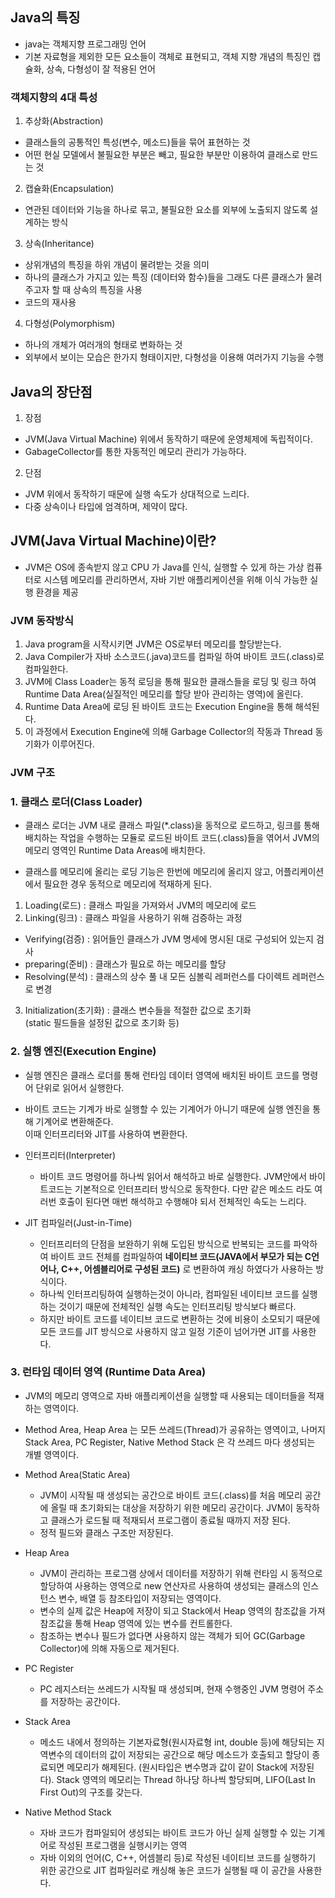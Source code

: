 ## Java의 특징
- java는 객체지향 프로그래밍 언어
- 기본 자료형을 제외한 모든 요소들이 객체로 표현되고, 객체 지향 개념의 특징인 캡슐화, 상속, 다형성이 잘 적용된 언어

### 객체지향의 4대 특성
1. 추상화(Abstraction) 
- 클래스들의 공통적인 특성(변수, 메소드)들을 묶어 표현하는 것
- 어떤 현실 모델에서 불필요한 부분은 빼고, 필요한 부분만 이용하여 클래스로 만드는 것

2. 캡슐화(Encapsulation) 
- 연관된 데이터와 기능을 하나로 묶고, 불필요한 요소를 외부에  노출되지 않도록 설계하는 방식

3. 상속(Inheritance) 
- 상위개념의 특징을 하위 개념이 물려받는 것을 의미
- 하나의 클래스가 가지고 있는 특징 (데이터와 함수)들을 그래도 다른 클래스가 물려주고자 할 때 상속의 특징을 사용
- 코드의 재사용

4. 다형성(Polymorphism)
- 하나의 개체가 여러개의 형태로 변화하는 것
- 외부에서 보이는 모습은 한가지 형태이지만, 다형성을 이용해 여러가지 기능을 수행

## Java의 장단점
1. 장점
- JVM(Java Virtual Machine) 위에서 동작하기 때문에 운영체제에 독립적이다.
- GabageCollector를 통한 자동적인 메모리 관리가 가능하다.

2. 단점
- JVM 위에서 동작하기 때문에 실행 속도가 상대적으로 느리다.
- 다중 상속이나 타입에 엄격하며, 제약이 많다.

## JVM(Java Virtual Machine)이란?
- JVM은 OS에 종속받지 않고 CPU 가 Java를 인식, 실행할 수 있게 하는 가상 컴퓨터로 시스템 메모리를 관리하면서, 자바 기반 애플리케이션을 위해 이식 가능한 실행 환경을 제공

### JVM 동작방식
1. Java program을 시작시키면 JVM은 OS로부터 메모리를 할당받는다.
2. Java Compiler가 자바 소스코드(.java)코드를 컴파일 하여 바이트 코드(.class)로 컴파일한다.
3. JVM에 Class Loader는 동적 로딩을 통해 필요한 클래스들을 로딩 및 링크 하여 Runtime Data Area(실질적인 메모리를 할당 받아 관리하는 영역)에 올린다.
4. Runtime Data Area에 로딩 된 바이트 코드는 Execution Engine을 통해 해석된다.
5. 이 과정에서 Execution Engine에 의해 Garbage Collector의 작동과 Thread 동기화가 이루어진다.

### JVM 구조
### 1. 클래스 로더(Class Loader)

- 클래스 로더는 JVM 내로 클래스 파일(*.class)을 동적으로 로드하고, 링크를 통해 배치하는 작업을 수행하는 모듈로 로드된 바이트 코드(.class)들을 엮어서 JVM의 메모리 영역인 Runtime Data Areas에 배치한다.

- 클래스를 메모리에 올리는 로딩 기능은 한번에 메모리에 올리지 않고, 어플리케이션에서 필요한 경우 동적으로 메모리에 적재하게 된다.

1. Loading(로드) : 클래스 파일을 가져와서 JVM의 메모리에 로드
2. Linking(링크) : 클래스 파일을 사용하기 위해 검증하는 과정
- Verifying(검증) : 읽어들인 클래스가 JVM 명세에 명시된 대로 구성되어 있는지 검사
- preparing(준비) : 클래스가 필요로 하는 메모리를 할당
- Resolving(분석) : 클래스의 상수 풀 내 모든 심볼릭 레퍼런스를 다이렉트 레퍼런스로 변경

3. Initialization(초기화) : 클래스 변수들을 적절한 값으로 초기화 
<br>(static 필드들을 설정된 값으로 초기화 등)

### 2. 실행 엔진(Execution Engine)
- 실행 엔진은 클래스 로더를 통해 런타임 데이터 영역에 배치된 바이트 코드를 명령어 단위로 읽어서 실행한다.
- 바이트 코드는 기계가 바로 실행할 수 있는 기계어가 아니기 때문에 실행 엔진을 통해 기계어로 변환해준다.<br>
이때 인터프리터와 JIT를 사용하여 변환한다.

- 인터프리터(Interpreter) 
    - 바이트 코드 명령어를 하나씩 읽어서 해석하고 바로 실행한다. JVM안에서 바이트코드는 기본적으로 인터프리터 방식으로 동작한다. 다만 같은 메소드 라도 여러번 호출이 된다면 매번 해석하고 수행해야 되서 전체적인 속도는 느리다.
- JIT 컴파일러(Just-in-Time)
    - 인터프리터의 단점을 보완하기 위해 도입된 방식으로 반복되는 코드를 파악하여 바이트 코드 전체를 컴파일하여 **네이티브 코드(JAVA에서 부모가 되는 C언어나, C++, 어셈블리어로 구성된 코드)** 로 변환하여 캐싱 하였다가 사용하는 방식이다.
    - 하나씩 인터프리팅하여 실행하는것이 아니라, 컴파일된 네이티브 코드를 실행하는 것이기 때문에 전체적인 실행 속도는 인터프리팅 방식보다 빠르다.
    - 하지만 바이트 코드를 네이티브 코드로 변환하는 것에 비용이 소모되기 때문에 모든 코드를 JIT 방식으로 사용하지 않고 일정 기준이 넘어가면 JIT를 사용한다.


### 3. 런타임 데이터 영역 (Runtime Data Area)
- JVM의 메모리 영역으로 자바 애플리케이션을 실행할 때 사용되는 데이터들을 적재하는 영역이다.
- Method Area, Heap Area 는 모든 쓰레드(Thread)가 공유하는 영역이고, 나머지 Stack Area, PC Register, Native Method Stack 은 각 쓰레드 마다 생성되는 개별 영역이다.

- Method Area(Static Area)
    -  JVM이 시작될 때 생성되는 공간으로 바이트 코드(.class)를 처음 메모리 공간에 올릴 때 초기화되는 대상을 저장하기 위한 메모리 공간이다. JVM이 동작하고 클래스가 로드될 때 적재되서 프로그램이 종료될 때까지 저장 된다.
    - 정적 필드와 클래스 구조만 저장된다.
- Heap Area
    - JVM이 관리하는 프로그램 상에서 데이터를 저장하기 위해 런타임 시 동적으로 할당하여 사용하는 영역으로 new 연산자르 사용하여 생성되는 클래스의 인스턴스 변수, 배열 등 참조타입이 저장되는 영역이다.
    - 변수의 실제 값은 Heap에 저장이 되고 Stack에서 Heap 영역의 참조값을 가져 참조값을 통해 Heap 영역에 있는 변수를 컨트롤한다.
    - 참조하는 변수나 필드가 없다면 사용하지 않는 객체가 되어 GC(Garbage Collector)에 의해 자동으로 제거된다.
- PC Register
    - PC 레지스터는 쓰레드가 시작될 때 생성되며, 현재 수행중인 JVM 명령어 주소를 저장하는 공간이다.
- Stack Area
    - 메소드 내에서 정의하는 기본자료형(원시자료형 int, double 등)에 해당되는 지역변수의 데이터의 값이 저장되는 공간으로 해당 메소드가 호출되고 할당이 종료되면 메모리가 해제된다. (원시타입은 변수명과 값이 같이 Stack에 저장된다). Stack 영역의 메모리는 Thread 하나당 하나씩 할당되며, LIFO(Last In First Out)의 구조를 갖는다.
- Native Method Stack
    - 자바 코드가 컴파일되어 생성되는 바이트 코드가 아닌 실제 실행할 수 있는 기계어로 작성된 프로그램을 실행시키는 영역
    - 자바 이외의 언어(C, C++, 어셈블리 등)로 작성된 네이티브 코드를 실행하기 위한 공간으로 JIT 컴파일러로 캐싱해 놓은 코드가 실행될 때 이 공간을 사용한다.
